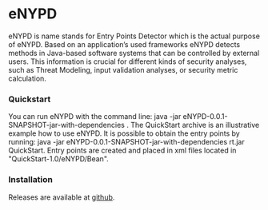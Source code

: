 # eNYPD

eNYPD is name stands for Entry Points Detector which is the actual purpose of eNYPD. Based on an application’s used frameworks eNYPD detects methods in Java-based software systems that can be controlled by external users. 
This information is crucial for different kinds of security analyses, such as Threat Modeling, input validation analyses, or security metric calculation.

### Quickstart

You can run eNYPD with the command line: java -jar eNYPD-0.0.1-SNAPSHOT-jar-with-dependencies <path to rt.jar> <path to war file>. 
   The QuickStart archive is an illustrative example how to use eNYPD. It is possible to obtain the entry points by running: 
  java -jar eNYPD-0.0.1-SNAPSHOT-jar-with-dependencies rt.jar QuickStart.
  Entry points are created and placed in xml files located in "QuickStart-1.0/eNYPD/Bean".

### Installation

Releases are available at [github](https://github.com/uni-bremen-agst/eNYPD/releases/tag/v1.0.0).
